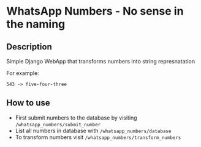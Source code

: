 # WhatsApp Numbers - No sense in the naming

## Description

Simple Django WebApp that transforms numbers into string represnatation

For example:

`543 -> five-four-three`

## How to use

- First submit numbers to the database by visiting `/whatsapp_numbers/submit_number`
- List all numbers in database with `/whatsapp_numbers/database`
- To transform numbers visit `/whatsapp_numbers/transform_numbers`
